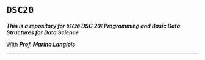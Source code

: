 # `DSC20`

***This is a repository for `DSC20` DSC 20: Programming and Basic Data Structures for Data Science***

With ***Prof. Marina Langlois***


___
